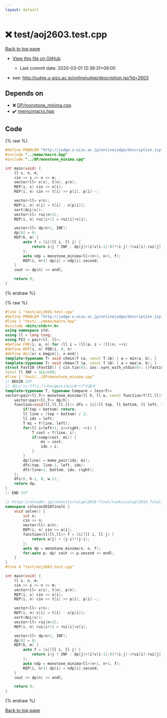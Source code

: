 ```yaml
---
layout: default
---
```


<!-- mathjax config similar to math.stackexchange -->
<script type="text/javascript" async
  src="https://cdnjs.cloudflare.com/ajax/libs/mathjax/2.7.5/MathJax.js?config=TeX-MML-AM_CHTML">
</script>
<script type="text/x-mathjax-config">
  MathJax.Hub.Config({
    TeX: { equationNumbers: { autoNumber: "AMS" }},
    tex2jax: {
      inlineMath: [ ['$','$'] ],
      processEscapes: true
    },
    "HTML-CSS": { matchFontHeight: false },
    displayAlign: "left",
    displayIndent: "2em"
  });
</script>

<script type="text/javascript" src="https://cdnjs.cloudflare.com/ajax/libs/jquery/3.4.1/jquery.min.js"></script>
<script src="https://cdn.jsdelivr.net/npm/jquery-balloon-js@1.1.2/jquery.balloon.min.js" integrity="sha256-ZEYs9VrgAeNuPvs15E39OsyOJaIkXEEt10fzxJ20+2I=" crossorigin="anonymous"></script>
<script type="text/javascript" src="../../assets/js/copy-button.js"></script>
<link rel="stylesheet" href="../../assets/css/copy-button.css" />


# :x: test/aoj2603.test.cpp

<a href="../../index.html">Back to top page</a>

* <a href="{{ site.github.repository_url }}/blob/master/test/aoj2603.test.cpp">View this file on GitHub</a>
    - Last commit date: 2020-03-01 12:39:31+09:00


* see: <a href="http://judge.u-aizu.ac.jp/onlinejudge/description.jsp?id=2603">http://judge.u-aizu.ac.jp/onlinejudge/description.jsp?id=2603</a>


## Depends on

* :x: <a href="../../library/DP/monotone_minima.cpp.html">DP/monotone_minima.cpp</a>
* :heavy_check_mark: <a href="../../library/memo/macro.hpp.html">memo/macro.hpp</a>


## Code

<a id="unbundled"></a>
{% raw %}
```cpp
#define PROBLEM "http://judge.u-aizu.ac.jp/onlinejudge/description.jsp?id=2603"
#include "../memo/macro.hpp"
#include "../DP/monotone_minima.cpp"

int main(void) {
    ll s, n, m;
    cin >> s >> n >> m;
    vector<ll> x(s), t(n), p(n);
    REP(i, s) cin >> x[i];
    REP(i, n) cin >> t[i] >> p[i], p[i]--;

    vector<ll> v(n);
    REP(i, n) v[i] = t[i] - x[p[i]];
    sort(ALL(v));
    vector<ll> rui(n+1);
    REP(i, n) rui[i+1] = rui[i]+v[i];

    vector<ll> dp(n+1, INF);
    dp[0] = 0;
    REP(k, m) {
        auto f = [&](ll i, ll j) {
            return i<j ? INF : dp[j]+(i?v[i-1]:0)*(i-j)-(rui[i]-rui[j]);
        };
        auto ndp = monotone_minima<ll>(n+1, n+1, f); 
        REP(i, n+1) dp[i] = ndp[i].second;
    }
    cout << dp[n] << endl;

    return 0;
}
```
{% endraw %}

<a id="bundled"></a>
{% raw %}
```cpp
#line 1 "test/aoj2603.test.cpp"
#define PROBLEM "http://judge.u-aizu.ac.jp/onlinejudge/description.jsp?id=2603"
#line 1 "test/../memo/macro.hpp"
#include <bits/stdc++.h>
using namespace std;
using ll = long long;
using PII = pair<ll, ll>;
#define FOR(i, a, n) for (ll i = (ll)a; i < (ll)n; ++i)
#define REP(i, n) FOR(i, 0, n)
#define ALL(x) x.begin(), x.end()
template<typename T> void chmin(T &a, const T &b) { a = min(a, b); }
template<typename T> void chmax(T &a, const T &b) { a = max(a, b); }
struct FastIO {FastIO() { cin.tie(0); ios::sync_with_stdio(0); }}fastiofastio;
const ll INF = 1LL<<60;
#line 1 "test/../DP/monotone_minima.cpp"
// BEGIN CUT
// 各iについてf(i,*)のargminとminをペアで返す
template<typename T, typename Compare = less<T>>
vector<pair<ll,T>> monotone_minima(ll h, ll w, const function<T(ll,ll)> &f, const Compare &comp = Compare()) {
    vector<pair<ll,T>> dp(h);
    function<void(ll,ll,ll,ll)> dfs = [&](ll top, ll bottom, ll left, ll right) {
        if(top > bottom) return;
        ll line = (top + bottom) / 2;
        ll idx = left;
        T mi = f(line, left);
        for(ll i=left+1; i<=right; ++i) {
            T cost = f(line, i);
            if(comp(cost, mi)) {
                mi = cost;
                idx = i;
            }
        }
        dp[line] = make_pair(idx, mi);
        dfs(top, line-1, left, idx);
        dfs(line+1, bottom, idx, right);
    };
    dfs(0, h-1, 0, w-1);
    return dp;
}
// END CUT

// https://atcoder.jp/contests/colopl2018-final/tasks/colopl2018_final_c
namespace colocon2018finalC {
    void solve() {
        int n;
        cin >> n;
        vector<ll> a(n);
        REP(i, n) cin >> a[i];
        function<ll(ll,ll)> f = [&](ll i, ll j) {
            return a[j] + (j-i)*(j-i);
        };
        auto dp = monotone_minima(n, n, f);
        for(auto p: dp) cout << p.second << endl;
    }
}
#line 4 "test/aoj2603.test.cpp"

int main(void) {
    ll s, n, m;
    cin >> s >> n >> m;
    vector<ll> x(s), t(n), p(n);
    REP(i, s) cin >> x[i];
    REP(i, n) cin >> t[i] >> p[i], p[i]--;

    vector<ll> v(n);
    REP(i, n) v[i] = t[i] - x[p[i]];
    sort(ALL(v));
    vector<ll> rui(n+1);
    REP(i, n) rui[i+1] = rui[i]+v[i];

    vector<ll> dp(n+1, INF);
    dp[0] = 0;
    REP(k, m) {
        auto f = [&](ll i, ll j) {
            return i<j ? INF : dp[j]+(i?v[i-1]:0)*(i-j)-(rui[i]-rui[j]);
        };
        auto ndp = monotone_minima<ll>(n+1, n+1, f); 
        REP(i, n+1) dp[i] = ndp[i].second;
    }
    cout << dp[n] << endl;

    return 0;
}

```
{% endraw %}

<a href="../../index.html">Back to top page</a>

